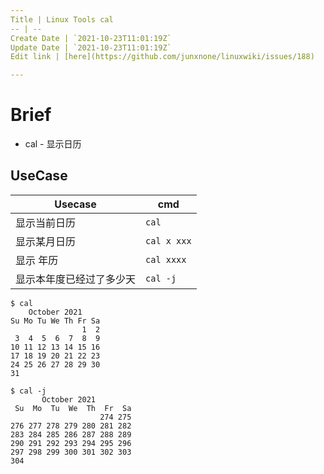 ```yaml
---
Title | Linux Tools cal
-- | --
Create Date | `2021-10-23T11:01:19Z`
Update Date | `2021-10-23T11:01:19Z`
Edit link | [here](https://github.com/junxnone/linuxwiki/issues/188)

---
```


# Brief
- cal - 显示日历

## UseCase

Usecase | cmd
-- | --
显示当前日历 | `cal`
显示某月日历 | `cal x xxx`
显示 年历 | `cal xxxx`
显示本年度已经过了多少天 | `cal -j`


```
$ cal
    October 2021
Su Mo Tu We Th Fr Sa
                1  2
 3  4  5  6  7  8  9
10 11 12 13 14 15 16
17 18 19 20 21 22 23
24 25 26 27 28 29 30
31

$ cal -j
       October 2021
 Su  Mo  Tu  We  Th  Fr  Sa
                    274 275
276 277 278 279 280 281 282
283 284 285 286 287 288 289
290 291 292 293 294 295 296
297 298 299 300 301 302 303
304
```
